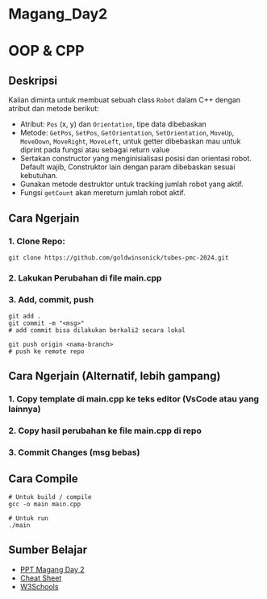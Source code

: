 # Magang_Day2
# OOP & CPP
## Deskripsi
Kalian diminta untuk membuat sebuah class `Robot` dalam C++ dengan atribut dan metode berikut:
- Atribut: `Pos` (x, y) dan `Orientation`, tipe data dibebaskan
- Metode: `GetPos`, `SetPos`, `GetOrientation`, `SetOrientation`, `MoveUp`, `MoveDown`, `MoveRight`, `MoveLeft`, untuk getter dibebaskan mau untuk diprint pada fungsi atau sebagai return value
- Sertakan constructor yang menginisialisasi posisi dan orientasi robot. Default wajib, Construktor lain dengan param dibebaskan sesuai kebutuhan.
- Gunakan metode destruktor untuk tracking jumlah robot yang aktif.
- Fungsi `getCount` akan mereturn jumlah robot aktif.

## Cara Ngerjain
### 1. Clone Repo:
```
git clone https://github.com/goldwinsonick/tubes-pmc-2024.git
```

### 2. Lakukan Perubahan di file main.cpp
### 3. Add, commit, push
```
git add .
git commit -m "<msg>"
# add commit bisa dilakukan berkali2 secara lokal

git push origin <nama-branch>
# push ke remote repo
```
## Cara Ngerjain (Alternatif, lebih gampang)
### 1. Copy template di main.cpp ke teks editor (VsCode atau yang lainnya)
### 2. Copy hasil perubahan ke file main.cpp di repo
### 3. Commit Changes (msg bebas)
## Cara Compile
``` 
# Untuk build / compile
gcc -o main main.cpp

# Untuk run
./main

```      
## Sumber Belajar
- [PPT Magang Day 2](https://www.canva.com/design/DAGE2HPX32g/5PpVyz0tu0N4T4ek3Zeogg/edit)
- [Cheat Sheet](https://dranolia.medium.com/c-cheatsheet-01a308f702bd)
- [W3Schools](https://www.w3schools.com/cpp/)
